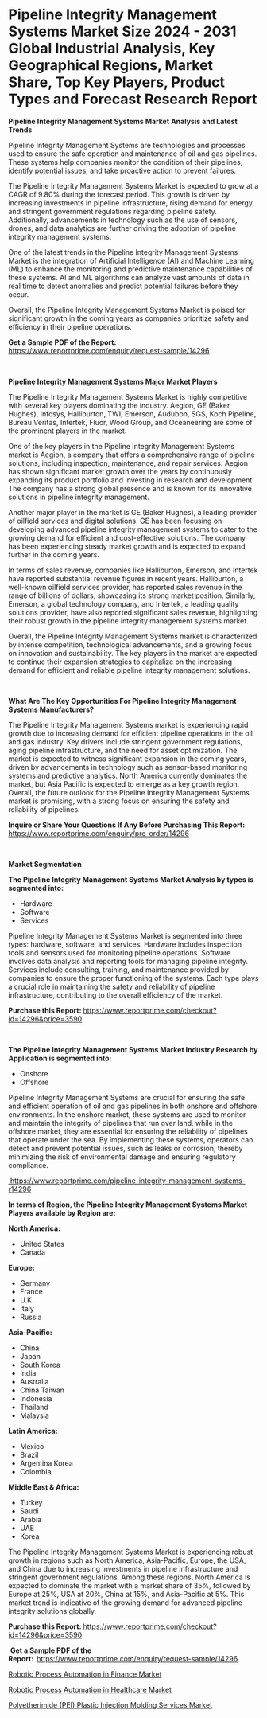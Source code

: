 <p><h1>Pipeline Integrity Management Systems Market Size 2024 - 2031 Global Industrial Analysis, Key Geographical Regions, Market Share, Top Key Players, Product Types and Forecast Research Report</h1></p><p><strong>Pipeline Integrity Management Systems Market Analysis and Latest Trends</strong></p>
<p><p>Pipeline Integrity Management Systems are technologies and processes used to ensure the safe operation and maintenance of oil and gas pipelines. These systems help companies monitor the condition of their pipelines, identify potential issues, and take proactive action to prevent failures.</p><p>The Pipeline Integrity Management Systems Market is expected to grow at a CAGR of 9.80% during the forecast period. This growth is driven by increasing investments in pipeline infrastructure, rising demand for energy, and stringent government regulations regarding pipeline safety. Additionally, advancements in technology such as the use of sensors, drones, and data analytics are further driving the adoption of pipeline integrity management systems.</p><p>One of the latest trends in the Pipeline Integrity Management Systems Market is the integration of Artificial Intelligence (AI) and Machine Learning (ML) to enhance the monitoring and predictive maintenance capabilities of these systems. AI and ML algorithms can analyze vast amounts of data in real time to detect anomalies and predict potential failures before they occur.</p><p>Overall, the Pipeline Integrity Management Systems Market is poised for significant growth in the coming years as companies prioritize safety and efficiency in their pipeline operations.</p></p>
<p><strong>Get a Sample PDF of the Report:&nbsp;</strong> <a href="https://www.reportprime.com/enquiry/request-sample/14296">https://www.reportprime.com/enquiry/request-sample/14296</a></p>
<p>&nbsp;</p>
<p><strong>Pipeline Integrity Management Systems Major Market Players</strong></p>
<p><p>The Pipeline Integrity Management Systems Market is highly competitive with several key players dominating the industry. Aegion, GE (Baker Hughes), Infosys, Halliburton, TWI, Emerson, Audubon, SGS, Koch Pipeline, Bureau Veritas, Intertek, Fluor, Wood Group, and Oceaneering are some of the prominent players in the market.</p><p>One of the key players in the Pipeline Integrity Management Systems market is Aegion, a company that offers a comprehensive range of pipeline solutions, including inspection, maintenance, and repair services. Aegion has shown significant market growth over the years by continuously expanding its product portfolio and investing in research and development. The company has a strong global presence and is known for its innovative solutions in pipeline integrity management.</p><p>Another major player in the market is GE (Baker Hughes), a leading provider of oilfield services and digital solutions. GE has been focusing on developing advanced pipeline integrity management systems to cater to the growing demand for efficient and cost-effective solutions. The company has been experiencing steady market growth and is expected to expand further in the coming years.</p><p>In terms of sales revenue, companies like Halliburton, Emerson, and Intertek have reported substantial revenue figures in recent years. Halliburton, a well-known oilfield services provider, has reported sales revenue in the range of billions of dollars, showcasing its strong market position. Similarly, Emerson, a global technology company, and Intertek, a leading quality solutions provider, have also reported significant sales revenue, highlighting their robust growth in the pipeline integrity management systems market.</p><p>Overall, the Pipeline Integrity Management Systems market is characterized by intense competition, technological advancements, and a growing focus on innovation and sustainability. The key players in the market are expected to continue their expansion strategies to capitalize on the increasing demand for efficient and reliable pipeline integrity management solutions.</p></p>
<p>&nbsp;</p>
<p><strong>What Are The Key Opportunities For Pipeline Integrity Management Systems Manufacturers?</strong></p>
<p><p>The Pipeline Integrity Management Systems market is experiencing rapid growth due to increasing demand for efficient pipeline operations in the oil and gas industry. Key drivers include stringent government regulations, aging pipeline infrastructure, and the need for asset optimization. The market is expected to witness significant expansion in the coming years, driven by advancements in technology such as sensor-based monitoring systems and predictive analytics. North America currently dominates the market, but Asia Pacific is expected to emerge as a key growth region. Overall, the future outlook for the Pipeline Integrity Management Systems market is promising, with a strong focus on ensuring the safety and reliability of pipelines.</p></p>
<p><strong>Inquire or Share Your Questions If Any Before Purchasing This Report:</strong> <a href="https://www.reportprime.com/enquiry/pre-order/14296">https://www.reportprime.com/enquiry/pre-order/14296</a></p>
<p>&nbsp;</p>
<p><strong>Market Segmentation</strong></p>
<p><strong>The Pipeline Integrity Management Systems Market Analysis by types is segmented into:</strong></p>
<p><ul><li>Hardware</li><li>Software</li><li>Services</li></ul></p>
<p><p>Pipeline Integrity Management Systems Market is segmented into three types: hardware, software, and services. Hardware includes inspection tools and sensors used for monitoring pipeline operations. Software involves data analysis and reporting tools for managing pipeline integrity. Services include consulting, training, and maintenance provided by companies to ensure the proper functioning of the systems. Each type plays a crucial role in maintaining the safety and reliability of pipeline infrastructure, contributing to the overall efficiency of the market.</p></p>
<p><strong>Purchase this Report:&nbsp;</strong><a href="https://www.reportprime.com/checkout?id=14296&price=3590">https://www.reportprime.com/checkout?id=14296&price=3590</a></p>
<p>&nbsp;</p>
<p><strong>The Pipeline Integrity Management Systems Market Industry Research by Application is segmented into:</strong></p>
<p><ul><li>Onshore</li><li>Offshore</li></ul></p>
<p><p>Pipeline Integrity Management Systems are crucial for ensuring the safe and efficient operation of oil and gas pipelines in both onshore and offshore environments. In the onshore market, these systems are used to monitor and maintain the integrity of pipelines that run over land, while in the offshore market, they are essential for ensuring the reliability of pipelines that operate under the sea. By implementing these systems, operators can detect and prevent potential issues, such as leaks or corrosion, thereby minimizing the risk of environmental damage and ensuring regulatory compliance.</p></p>
<p><a href="https://www.reportprime.com/pipeline-integrity-management-systems-r14296">&nbsp;https://www.reportprime.com/pipeline-integrity-management-systems-r14296</a></p>
<p><strong>In terms of Region, the Pipeline Integrity Management Systems Market Players available by Region are:</strong></p>
<p>
    <p> <strong> North America: </strong>
        <ul>
            <li>United States</li>
            <li>Canada</li>
        </ul>
        </p> 
    <p> <strong> Europe: </strong>
        <ul>
            <li>Germany</li>
            <li>France</li>
            <li>U.K.</li>
            <li>Italy</li>
            <li>Russia</li>
        </ul>
        </p> 
    <p> <strong> Asia-Pacific: </strong>
        <ul>
            <li>China</li>
            <li>Japan</li>
            <li>South Korea</li>
            <li>India</li>
            <li>Australia</li>
            <li>China Taiwan</li>
            <li>Indonesia</li>
            <li>Thailand</li>
            <li>Malaysia</li>
        </ul>
        </p> 
    <p> <strong> Latin America: </strong>
        <ul>
            <li>Mexico</li>
            <li>Brazil</li>
            <li>Argentina Korea</li>
            <li>Colombia</li>
        </ul>
        </p> 
    <p> <strong> Middle East & Africa: </strong>
        <ul>
            <li>Turkey</li>
            <li>Saudi</li>
            <li>Arabia</li>
            <li>UAE</li>
            <li>Korea</li>
        </ul>
    </p>
    </p>
<p><p>The Pipeline Integrity Management Systems Market is experiencing robust growth in regions such as North America, Asia-Pacific, Europe, the USA, and China due to increasing investments in pipeline infrastructure and stringent government regulations. Among these regions, North America is expected to dominate the market with a market share of 35%, followed by Europe at 25%, USA at 20%, China at 15%, and Asia-Pacific at 5%. This market trend is indicative of the growing demand for advanced pipeline integrity solutions globally.</p></p>
<p><strong>Purchase this Report: </strong><a href="https://www.reportprime.com/checkout?id=14296&price=3590">https://www.reportprime.com/checkout?id=14296&price=3590</a></p>
<p>&nbsp;<strong>Get a Sample PDF of the Report:&nbsp;&nbsp;</strong><a href="https://www.reportprime.com/enquiry/request-sample/14296">https://www.reportprime.com/enquiry/request-sample/14296</a></p>
<p><strong></strong></p>
<p><p><a href="https://github.com/btwcqfvq34/Market-Research-Report-List-1/blob/main/robotic-process-automation-in-finance-market.md">Robotic Process Automation in Finance Market</a></p><p><a href="https://github.com/anggakarna133/Market-Research-Report-List-1/blob/main/robotic-process-automation-in-healthcare-market.md">Robotic Process Automation in Healthcare Market</a></p><p><a href="https://view.publitas.com/reportprime-1/global-polyetherimide-pei-plastic-injection-molding-services-market-trends-insights-into-growth-opportunities-and-challenges-forecasted-from-2024-to-2031/">Polyetherimide (PEI) Plastic Injection Molding Services Market</a></p></p>